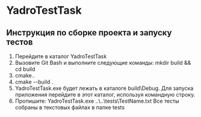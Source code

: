 # YadroTestTask

## Инструкция по сборке проекта и запуску тестов

1. Перейдите в каталог YadroTestTask
2. Вызовите Git Bash и выполните следующие команды: mkdir build && cd build
3. cmake..
4. cmake --build .
5. YadroTestTask.exe будет лежать в каталоге build\Debug. Для запуска приложения перейдите в этот каталог, используя командную строку.
6. Пропишите: YadroTestTask.exe ..\\..\tests\TestName.txt Все тесты собраны в текстовых файлах в папке tests
